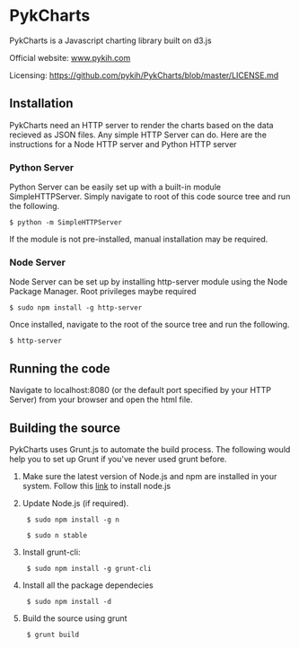 # PykCharts

PykCharts is a Javascript charting library built on d3.js

Official website: www.pykih.com

Licensing: https://github.com/pykih/PykCharts/blob/master/LICENSE.md

## Installation
PykCharts need an HTTP server to render the charts based on the data recieved as JSON files. Any simple HTTP Server can do. Here are the instructions for a Node HTTP server and Python HTTP server

### Python Server
Python Server can be easily set up with a built-in module SimpleHTTPServer. Simply navigate to root of this code source tree and run the following.

	$ python -m SimpleHTTPServer

If the module is not pre-installed, manual installation may be required.

### Node Server
Node Server can be set up by installing http-server module using the Node Package Manager. Root privileges maybe required

	$ sudo npm install -g http-server

Once installed, navigate to the root of the source tree and run the following.

	$ http-server

## Running the code
Navigate to localhost:8080 (or the default port specified by your HTTP Server) from your browser and open the html file.

## Building the source
PykCharts uses Grunt.js to automate the build process. The following would help you to set up Grunt if you've never used grunt before.

1. Make sure the latest version of Node.js and npm are installed in your system. Follow this [link](https://github.com/joyent/node/wiki/Installation) to install node.js
2. Update Node.js (if required).

		$ sudo npm install -g n

		$ sudo n stable
	
3. Install grunt-cli:

		$ sudo npm install -g grunt-cli
	
4. Install all the package dependecies

		$ sudo npm install -d
	
5. Build the source using grunt

		$ grunt build
